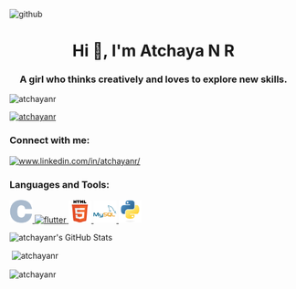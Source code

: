 ![github](https://user-images.githubusercontent.com/75022803/116808017-57ae2880-aaeb-11eb-88fa-614bcb8776b2.jpg)

<h1 align="center">Hi 👋, I'm Atchaya N R</h1>

<h3 align="center">A girl who thinks creatively and loves to explore new skills.</h3>

<p align="left"> <img src="https://komarev.com/ghpvc/?username=atchayanr&label=Profile%20views&color=0e75b6&style=flat" alt="atchayanr" /> </p>

<p align="left"> <a href="https://github.com/ryo-ma/github-profile-trophy"><img src="https://github-profile-trophy.vercel.app/?username=atchayanr" alt="atchayanr" /></a> </p>

<h3 align="left">Connect with me:</h3>

<p align="left">
  
<a href="https://www.linkedin.com/in/atchayanr/" target="blank"><img align="center" src="https://raw.githubusercontent.com/rahuldkjain/github-profile-readme-generator/neutral-icons/src/images/icons/Social/linked-in-alt.svg" alt="www.linkedin.com/in/atchayanr/" height="30" width="40" /></a>
</p>

<h3 align="left">Languages and Tools:</h3>
<p align="left"> <a href="https://www.cprogramming.com/" target="_blank"> <img src="https://raw.githubusercontent.com/devicons/devicon/master/icons/c/c-original.svg" alt="c" width="40" height="40"/> </a>  <a href="https://flutter.dev" target="_blank"> <img src="https://www.vectorlogo.zone/logos/flutterio/flutterio-icon.svg" alt="flutter" width="40" height="40"/> </a> <a href="https://www.w3.org/html/" target="_blank"> <img src="https://raw.githubusercontent.com/devicons/devicon/master/icons/html5/html5-original-wordmark.svg" alt="html5" width="40" height="40"/> </a> <a href="https://www.mysql.com/" target="_blank"> <img src="https://raw.githubusercontent.com/devicons/devicon/master/icons/mysql/mysql-original-wordmark.svg" alt="mysql" width="40" height="40"/> </a> <a href="https://www.python.org" target="_blank"> <img src="https://raw.githubusercontent.com/devicons/devicon/master/icons/python/python-original.svg" alt="python" width="40" height="40"/> </a> </p>

<img align="left" alt="atchayanr's GitHub Stats" src="https://github-readme-stats-atchayanr.vercel.app/api?username=atchayanr&show_icons=true&hide_border=true" />
<br>
<p>&nbsp;<img align="center" src="https://github-readme-stats.vercel.app/api?username=atchayanr&show_icons=true&locale=en" alt="atchayanr" /></p>

<p><img align="center" src="https://github-readme-streak-stats.herokuapp.com/?user=atchayanr&" alt="atchayanr" /></p>
